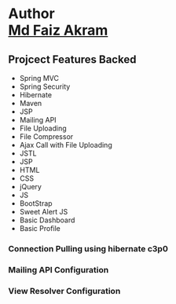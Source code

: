 <h1>Author<a href="http://faizakram.com" target="_blank"><br>Md Faiz Akram</a></h1>



<h2>Projcect Features Backed</h2>
   <ul>
	<li> Spring MVC</li>
	<li>Spring Security</li>
	<li>Hibernate</li>
	<li>Maven</li>
	<li>JSP</li>
	<li>Mailing API</li>
	<li>File Uploading</li>
	<li>File Compressor</li>
	<li>Ajax Call with File Uploading</li>
	<li>JSTL</li>
	<li>JSP</li>
	<li>HTML</li>
	<li>CSS</li>
	<li>jQuery</li>
	<li>JS</li>
	<li>BootStrap</li>
	<li>Sweet Alert JS</li>
	<li>Basic Dashboard</li>
	<li>Basic Profile</li>
   </ul>



<h3>Connection Pulling using hibernate c3p0</h3>
<!-- Local Data base Configuration and Manage Connection Pulling Concept Block -->
	<beans:bean id="myDataSource" class="com.mchange.v2.c3p0.ComboPooledDataSource"
		destroy-method="close">
		<beans:property name="driverClass" value="com.mysql.jdbc.Driver" />
		<beans:property name="jdbcUrl"
			value="jdbc:mysql://localhost:3306/accer?autoReconnect=true" />
		<beans:property name="user" value="root" />
		<beans:property name="password" value="root"/>
		<beans:property name="initialPoolSize" value="5"/>
		<beans:property name="minPoolSize" value="5" />
		<beans:property name="maxPoolSize" value="100" />
		<beans:property name="acquireIncrement" value="5" />
		<beans:property name="acquireRetryDelay" value="1000" />
		<beans:property name="debugUnreturnedConnectionStackTraces"
			value="true"/>
		<beans:property name="maxIdleTime" value="300"/>
		<beans:property name="unreturnedConnectionTimeout"
			value="300000" />
		<beans:property name="checkoutTimeout" value="3000000" />
		<beans:property name="idleConnectionTestPeriod" value="600000" />
	</beans:bean>

<h3>Mailing API Configuration</h3>
	<beans:bean id="MailingAPI" class="com.sun.jersey.api.client.filter.HTTPBasicAuthFilter">
		<beans:constructor-arg value="api" type="java.lang.String"/>
		<beans:constructor-arg value="Put Your Key Here" type="java.lang.String"/>
	</beans:bean>
	
<h3>View Resolver Configuration</h3>
	<beans:bean id="viewResolver"
		class="org.springframework.web.servlet.view.UrlBasedViewResolver">
		<beans:property name="prefix" value="/website/" />
		<beans:property name="suffix" value=".jsp" />
		<beans:property name="viewClass"
			value="org.springframework.web.servlet.view.JstlView" />
	</beans:bean>

